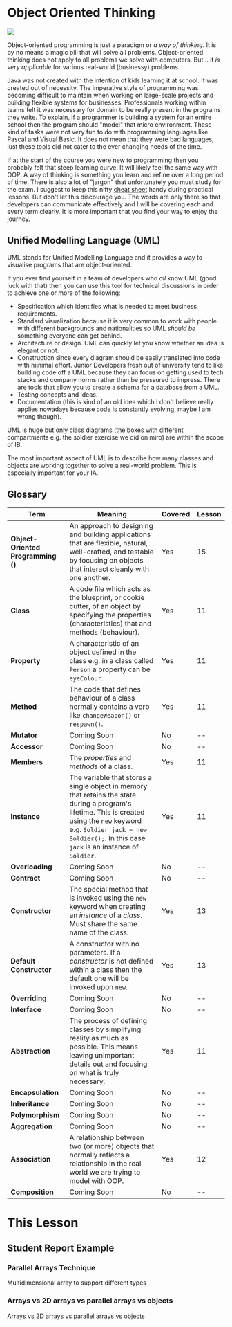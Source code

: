 # Object Oriented Thinking

<img src="https://miro.medium.com/max/800/1*_uqsddZ9YiOruN_Op6WN_g.png"/>

Object-oriented programming is just a paradigm or *a way of thinking*. It is by no means a magic pill that will solve all problems. Object-oriented thinking does not apply to all problems we solve with computers. But... it *is very applicable* for various real-world (businessy) problems.

Java was not created with the intention of kids learning it at school. It was created out of necessity. The imperative style of programming was becoming difficult to maintain when working on large-scale projects and building flexible systems for businesses. Professionals working within teams felt it was necessary for domain to be really present in the programs they write. To explain, if a programmer is building a system for an entire school then the program should "model" that micro environment. These kind of tasks were not very fun to do with programming languages like Pascal and Visual Basic. It does not mean that they were bad languages, just these tools did not cater to the ever changing needs of the time.

If at the start of the course you were new to programming then you probably felt that steep learning curve. It will likely feel the same way with OOP. A way of thinking is something you learn and refine over a long period of time. There is also a lot of "jargon" that unfortunately you must study for the exam. I suggest to keep this nifty <a href="https://www.edureka.co/blog/cheatsheets/java-oop-cheat-sheet/" target="_blank">cheat sheet</a> handy during practical lessons. But don't let this discourage you. The words are only there so that developers can communicate effectively and I will be covering each and every term clearly. It is more important that you find your way to enjoy the journey.

## Unified Modelling Language (UML)

UML stands for Unified Modelling Language and it provides a way to visualise programs that are object-oriented. 

If you ever find yourself in a team of developers who *all* know UML (good luck with that) then you can use this tool for technical discussions in order to achieve one or more of the following:

- Specification which identifies what is needed to meet business requirements.
- Standard visualization because it is very common to work with people with different backgrounds and nationalities so UML *should be* something everyone can get behind.
- Architecture or design. UML can quickly let you know whether an idea is elegant or not.
- Construction since every diagram should be easily translated into code with minimal effort. Junior Developers fresh out of university tend to like building code off a UML because they can focus on getting used to tech stacks and company norms rather than be pressured to impress. There are tools that allow you to create a schema for a database from a UML.
- Testing concepts and ideas.
- Documentation (this is kind of an old idea which I don't believe really applies nowadays because code is constantly evolving, maybe I am wrong though).  

UML is huge but only class diagrams (the boxes with different compartments e.g. the soldier exercise we did on miro) are within the scope of IB.

The most important aspect of UML is to describe how many classes and objects are working together to solve a real-world problem. This is especially important for your IA. 

## Glossary

| **Term** | Meaning | Covered | Lesson |
|---|---|---|---|
| **Object-Oriented Programming ()** | An approach to designing and building applications that are flexible, natural, well-crafted, and testable by focusing on objects that interact cleanly with one another. | Yes | 15 |
| **Class** | A code file which acts as the blueprint, or cookie cutter, of an object by specifying the properties (characteristics) that and methods (behaviour). | Yes | 11 |
| **Property** | A characteristic of an object defined in the class e.g. in a class called `Person` a property can be `eyeColour`. | Yes | 11 |
| **Method** | The code that defines behaviour of a class normally contains a verb like `changeWeapon()` or `respawn()`. | Yes | 11 |
| **Mutator** | Coming Soon | No | -- |
| **Accessor** | Coming Soon | No | -- |
| **Members** | The *properties* and *methods* of a class. | Yes | 11 |
| **Instance** | The variable that stores a single object in memory that retains the state during a program's lifetime. This is created using the `new` keyword e.g. `Soldier jack = new Soldier();`. In this case `jack` is an instance of `Soldier`. | Yes | 11  |
| **Overloading** | Coming Soon | No | -- |
| **Contract** | Coming Soon | No | -- |
| **Constructor** | The special method that is invoked using the `new` keyword when creating an *instance* of a *class*. Must share the same name of the class. | Yes | 13 |
| **Default Constructor** | A constructor with no parameters. If a *constructor* is not defined within a class then the default one will be invoked upon `new`. | Yes | 13 |
| **Overriding** | Coming Soon | No | -- |
| **Interface** | Coming Soon | No | -- |
| **Abstraction** | The process of defining classes by simplifying reality as much as possible. This means leaving unimportant details out and focusing on what is truly necessary. | Yes | 11 |
| **Encapsulation** | Coming Soon | No | -- |
| **Inheritance** | Coming Soon | No | -- |
| **Polymorphism** | Coming Soon | No | -- |
| **Aggregation** | Coming Soon | No | -- |
| **Association** | A relationship between two (or more) objects that normally reflects a relationship in the real world we are trying to model with OOP. | Yes | 12 |
| **Composition** | Coming Soon | No  | -- |

# This Lesson

## Student Report Example

### Parallel Arrays Technique 

Multidimensional array to support different types

### Arrays vs 2D arrays vs parallel arrays vs objects

Arrays vs 2D arrays vs parallel arrays vs objects